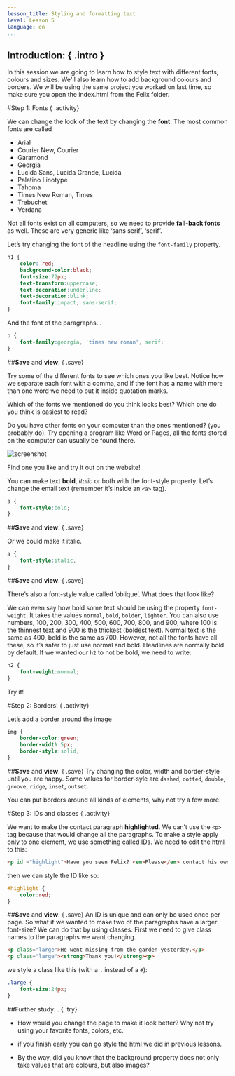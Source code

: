 ```yaml
---
lesson_title: Styling and formatting text
level: Lesson 5
language: en
...
```


## __Introduction:__ { .intro }
In this session we are going to learn how to style text with different fonts, colours and sizes. We'll also learn how to add background colours and borders. We will be using the same project you worked on last time, so make sure you open the index.html from the Felix folder.

#Step 1: Fonts { .activity}

We can change the look of the text by changing the __font__. The most common fonts are called 
* Arial
* Courier New, Courier
* Garamond
* Georgia
* Lucida Sans, Lucida Grande, Lucida
* Palatino Linotype
* Tahoma
* Times New Roman, Times
* Trebuchet
* Verdana

Not all fonts exist on all computers, so we need to provide __fall-back fonts__ as well. These are very generic like ‘sans serif’, ‘serif’.

Let’s try changing the font of the headline using the `font-family` property.

```CSS
h1 { 
	color: red;
	background-color:black;
	font-size:72px;
	text-transform:uppercase;
	text-decoration:underline;
	text-decoration:blink;
	font-family:impact, sans-serif;
}
```
And the font of the paragraphs...

```CSS
p {
	font-family:georgia, 'times new roman', serif;
}
```

##__Save__ and __view__. { .save}

Try some of the different fonts to see which ones you like best. Notice how we separate each font with a comma, and if the font has a name with more than one word we need to put it inside quotation marks.

Which of the fonts we mentioned do you think looks best? Which one do you think is easiest to read?

Do you have other fonts on your computer than the ones mentioned? (you probably do). Try opening a program like Word or Pages, all the fonts stored on the computer can usually be found there.

![screenshot](https://github.com/CodeClub/webdev-curriculum/blob/3334123790f7b33cb17da6f108b60d36eac4a628/en-GB/lesson%235/fonts.png?raw=true)

Find one you like and try it out on the website!

You can make text __bold__, *italic* or both with the font-style property. Let’s change the email text (remember it’s inside an `<a>` tag).

```CSS
a {
	font-style:bold;
}
```

##__Save__ and __view__. { .save}

Or we could make it italic.

```CSS
a {
	font-style:italic;
}
```
##__Save__ and __view__. { .save}

There’s also a font-style value called ‘oblique’. What does that look like?

We can even say how bold some text should be using the property `font-weight`. It takes the values `normal`, `bold`, `bolder`, `lighter`. You can also use numbers, 100, 200, 300, 400, 500, 600, 700, 800, and 900, where 100 is the thinnest text and 900 is the thickest (boldest text). Normal text is the same as 400, bold is the same as 700. However, not all the fonts have all these, so it’s safer to just use normal and bold. Headlines are normally bold by default. If we wanted our `h2` to not be bold, we need to write:

```CSS
h2 {
	font-weight:normal;
}
```

Try it!

#Step 2: Borders! { .activity}

Let’s add a border around the image

```CSS
img {
	border-color:green;
	border-width:5px;
	border-style:solid;
}
```
##__Save__ and __view__. { .save}
Try changing the color, width and border-style until you are happy. Some values for border-syle are `dashed`, `dotted`, `double`, `groove`, `ridge`, `inset`, `outset`. 

You can put borders around all kinds of elements, why not try a few more.

#Step 3: IDs and classes { .activity}

We want to make the contact paragraph __highlighted__.  We can’t use the `<p>` tag because that would change all the paragraphs. To make a style apply only to one element, we use something called IDs. We need to edit the html to this:

```html
<p id ="highlight">Have you seen Felix? <em>Please</em> contact his owners at <a href="mailto:felixowners@email.com">felixowners@email.com</a></p>
```
then we can style the ID like so:

```CSS
#highlight {
	color:red;
}
```
##__Save__ and __view__. { .save}
An ID is unique and can only be used once per page. So what if we wanted to make two of the paragraphs have a larger font-size? We can do that by using classes. First we need to give class names to the paragraphs we want changing.

```HTML
<p class="large">He went missing from the garden yesterday.</p>
<p class="large"><strong>Thank you!</strong><p>
```
we style a class like this (with a `.` instead of a `#`):

```CSS
.large {
	font-size:24px;
}
```

##Further study: . { .try}

+ How would you change the page to make it look better? Why not try using your favorite fonts, colors, etc.

+ if you finish early you can go style the html we did in previous lessons.

+ By the way, did you know that the background property does not only take values that are colours, but also images?
